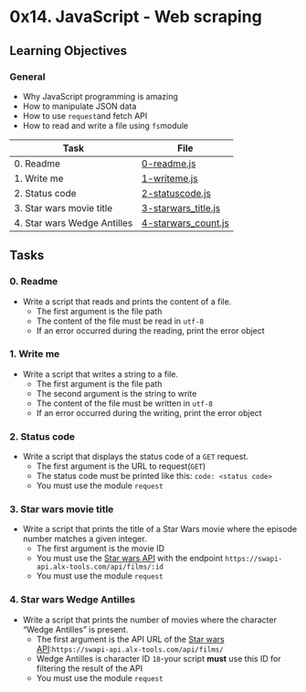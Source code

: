 # 0x14. JavaScript - Web scraping

## Learning Objectives

### General

* Why JavaScript programming is amazing
* How to manipulate JSON data
* How to use `request`and fetch API
* How to read and write a file using `fs`module

| Task | File |
| ---- | ---- |
| 0. Readme | [0-readme.js](./0-readme.js) |
| 1. Write me | [1-writeme.js](./1-writeme.js) |
| 2. Status code | [2-statuscode.js](./2-statuscode.js) |
| 3. Star wars movie title | [3-starwars_title.js](./3-starwars_title.js) |
| 4. Star wars Wedge Antilles | [4-starwars_count.js](./4-starwars_count.js) |

## Tasks
### 0. Readme
* Write a script that reads and prints the content of a file.
    * The first argument is the file path
    * The content of the file must be read in `utf-8`
    * If an error occurred during the reading, print the error object
### 1. Write me
* Write a script that writes a string to a file.
    * The first argument is the file path
    * The second argument is the string to write
    * The content of the file must be written in `utf-8`
    * If an error occurred during the writing, print the error object
### 2. Status code
* Write a script that displays the status code of a `GET` request.
    * The first argument is the URL to request(`GET`)
    * The status code must be printed like this: `code: <status code>`
    * You must use the module `request`
### 3. Star wars movie title
* Write a script that prints the title of a Star Wars movie where the episode number matches a given integer.
    * The first argument is the movie ID
    * You must use the [Star wars API](https://swapi-api.alx-tools.com/) with the endpoint `https://swapi-api.alx-tools.com/api/films/:id`
    * You must use the module `request`
### 4. Star wars Wedge Antilles
* Write a script that prints the number of movies where the character “Wedge Antilles” is present.
    * The first argument is the API URL of the [Star wars API](https://swapi-api.alx-tools.com/):`https://swapi-api.alx-tools.com/api/films/`
    * Wedge Antilles is character ID `18`-your script **must** use this ID for filtering the result of the API
    * You must use the module `request`
